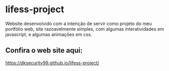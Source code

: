 # lifess-project

Website desenvolvido com a intenção de servir como projeto do meu portfólio web, site razoavelmente simples, com algumas interatividades em javascript, e algumas animações em css.

## Confira o web site aqui:
https://dksecurity99.github.io/lifess-project/
